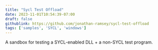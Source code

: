 ```yaml
---
title: "Sycl Test Offload"
date: 2023-11-01T10:54:39-07:00
draft: false
githublink: https://github.com/jonathan-ramsey/sycl-test-offload
tags: ['samples', 'SYCL', 'windows']
---
```


A sandbox for testing a SYCL-enabled DLL + a non-SYCL test program.
